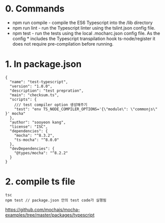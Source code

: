 # 0. Commands

- npm run compile - compile the ES6 Typescript into the /lib directory
- npm run lint - run the Typescript linter using the tslint.json config file.
- npm test - run the tests using the local .mocharc.json config file. As the config \* includes the Typescript transpilation hook ts-node/register it does not require pre-compilation before running.

# 1. In package.json

```
{
  "name": "test-typescript",
  "version": "1.0.0",
  "description": "test prepration",
  "main": "checksum.ts",
  "scripts": {
    /// test compiler option 생성해주기
    "test": "env TS_NODE_COMPILER_OPTIONS='{\"module\": \"commonjs\" }' mocha"
  },
  "author": "sooyeon kang",
  "license": "ISC",
  "dependencies": {
    "mocha": "^8.3.2",
    "ts-mocha": "^8.0.0"
  },
  "devDependencies": {
    "@types/mocha": "^8.2.2"
  }
}
```

# 2. compile ts file

```
tsc
npm test // package.json 안의 test code가 실행됨
```

https://github.com/mochajs/mocha-examples/tree/master/packages/typescript
